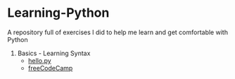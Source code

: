 # Learning-Python
A repository full of exercises I did to help me learn and get comfortable with Python

1. Basics - Learning Syntax
    - [hello.py](https://www.youtube.com/watch?v=x7X9w_GIm1s)
    - [freeCodeCamp](https://www.youtube.com/watch?v=rfscVS0vtbw) 